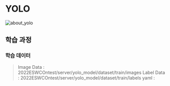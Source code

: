# YOLO
![about_yolo](https://user-images.githubusercontent.com/109569066/193397458-1f8abb3f-f0fb-46fe-9a6a-b89f1622de3f.png)
## 학습 과정
### 학습 데이터
> Image Data : 2022ESWCOntest/server/yolo_model/dataset/train/images
> Label Data : 2022ESWCOntest/server/yolo_model/dataset/train/labels
> yaml : 
